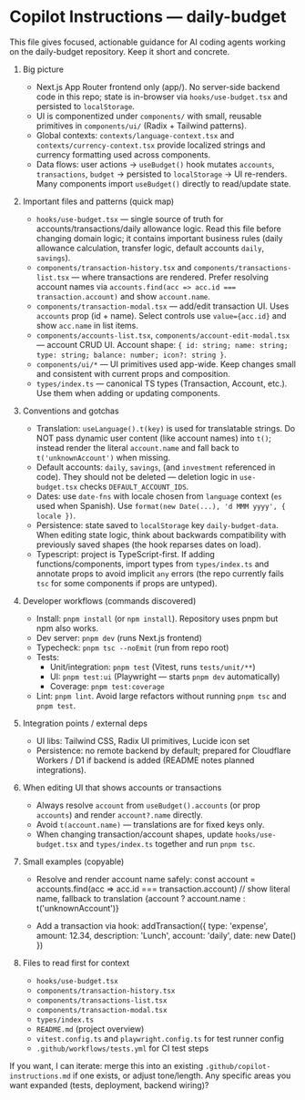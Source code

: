 # Copilot Instructions — daily-budget

This file gives focused, actionable guidance for AI coding agents working on the daily-budget repository. Keep it short and concrete.

1. Big picture
   - Next.js App Router frontend only (app/). No server-side backend code in this repo; state is in-browser via `hooks/use-budget.tsx` and persisted to `localStorage`.
   - UI is componentized under `components/` with small, reusable primitives in `components/ui/` (Radix + Tailwind patterns).
   - Global contexts: `contexts/language-context.tsx` and `contexts/currency-context.tsx` provide localized strings and currency formatting used across components.
   - Data flows: user actions -> `useBudget()` hook mutates `accounts`, `transactions`, `budget` -> persisted to `localStorage` -> UI re-renders. Many components import `useBudget()` directly to read/update state.

2. Important files and patterns (quick map)
   - `hooks/use-budget.tsx` — single source of truth for accounts/transactions/daily allowance logic. Read this file before changing domain logic; it contains important business rules (daily allowance calculation, transfer logic, default accounts `daily`, `savings`).
   - `components/transaction-history.tsx` and `components/transactions-list.tsx` — where transactions are rendered. Prefer resolving account names via `accounts.find(acc => acc.id === transaction.account)` and show `account.name`.
   - `components/transaction-modal.tsx` — add/edit transaction UI. Uses `accounts` prop (id + name). Select controls use `value={acc.id}` and show `acc.name` in list items.
   - `components/accounts-list.tsx`, `components/account-edit-modal.tsx` — account CRUD UI. Account shape: `{ id: string; name: string; type: string; balance: number; icon?: string }`.
   - `components/ui/*` — UI primitives used app-wide. Keep changes small and consistent with current props and composition.
   - `types/index.ts` — canonical TS types (Transaction, Account, etc.). Use them when adding or updating components.

3. Conventions and gotchas
   - Translation: `useLanguage().t(key)` is used for translatable strings. Do NOT pass dynamic user content (like account names) into `t()`; instead render the literal `account.name` and fall back to `t('unknownAccount')` when missing.
   - Default accounts: `daily`, `savings`, (and `investment` referenced in code). They should not be deleted — deletion logic in `use-budget.tsx` checks `DEFAULT_ACCOUNT_IDS`.
   - Dates: use `date-fns` with locale chosen from `language` context (`es` used when Spanish). Use `format(new Date(...), 'd MMM yyyy', { locale })`.
   - Persistence: state saved to `localStorage` key `daily-budget-data`. When editing state logic, think about backwards compatibility with previously saved shapes (the hook reparses dates on load).
   - Typescript: project is TypeScript-first. If adding functions/components, import types from `types/index.ts` and annotate props to avoid implicit `any` errors (the repo currently fails `tsc` for some components if props are untyped).

4. Developer workflows (commands discovered)
   - Install: `pnpm install` (or `npm install`). Repository uses pnpm but npm also works.
   - Dev server: `pnpm dev` (runs Next.js frontend)
   - Typecheck: `pnpm tsc --noEmit` (run from repo root)
    - Tests:
       - Unit/integration: `pnpm test` (Vitest, runs `tests/unit/**`)
       - UI: `pnpm test:ui` (Playwright — starts `pnpm dev` automatically)
       - Coverage: `pnpm test:coverage`
    - Lint: `pnpm lint`. Avoid large refactors without running `pnpm tsc` and `pnpm test`.

5. Integration points / external deps
   - UI libs: Tailwind CSS, Radix UI primitives, Lucide icon set
   - Persistence: no remote backend by default; prepared for Cloudflare Workers / D1 if backend is added (README notes planned integrations).

6. When editing UI that shows accounts or transactions
   - Always resolve `account` from `useBudget().accounts` (or prop `accounts`) and render `account?.name` directly.
   - Avoid `t(account.name)` — translations are for fixed keys only.
   - When changing transaction/account shapes, update `hooks/use-budget.tsx` and `types/index.ts` together and run `pnpm tsc`.

7. Small examples (copyable)
   - Resolve and render account name safely:
     const account = accounts.find(acc => acc.id === transaction.account)
     // show literal name, fallback to translation
     {account ? account.name : t('unknownAccount')}

   - Add a transaction via hook:
     addTransaction({ type: 'expense', amount: 12.34, description: 'Lunch', account: 'daily', date: new Date() })

8. Files to read first for context
   - `hooks/use-budget.tsx`
   - `components/transaction-history.tsx`
   - `components/transactions-list.tsx`
   - `components/transaction-modal.tsx`
   - `types/index.ts`
   - `README.md` (project overview)
   - `vitest.config.ts` and `playwright.config.ts` for test runner config
   - `.github/workflows/tests.yml` for CI test steps

If you want, I can iterate: merge this into an existing `.github/copilot-instructions.md` if one exists, or adjust tone/length. Any specific areas you want expanded (tests, deployment, backend wiring)?
